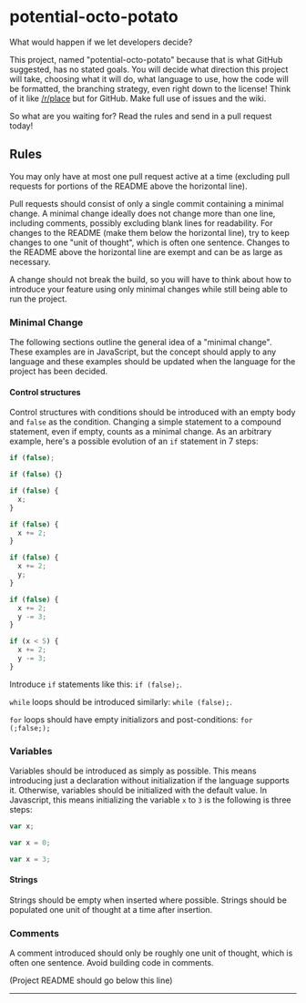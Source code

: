 # potential-octo-potato
What would happen if we let developers decide?

This project, named "potential-octo-potato" because that is what GitHub suggested, has no stated goals. You will decide what direction this project will take, choosing what it will do, what language to use, how the code will be formatted, the branching strategy, even right down to the license! Think of it like [/r/place](https://www.reddit.com/r/place/) but for GitHub. Make full use of issues and the wiki.

So what are you waiting for? Read the rules and send in a pull request today!

## Rules

You may only have at most one pull request active at a time (excluding pull requests for portions of the README above the horizontal line).

Pull requests should consist of only a single commit containing a minimal change. A minimal change ideally does not change more than one line, including comments, possibly excluding blank lines for readability. For changes to the README (make them below the horizontal line), try to keep changes to one "unit of thought", which is often one sentence. Changes to the README above the horizontal line are exempt and can be as large as necessary.

A change should not break the build, so you will have to think about how to introduce your feature using only minimal changes while still being able to run the project.

### Minimal Change

The following sections outline the general idea of a "minimal change". These examples are in JavaScript, but the concept should apply to any language and these examples should be updated when the language for the project has been decided.

#### Control structures

Control structures with conditions should be introduced with an empty body and `false` as the condition. Changing a simple statement to a compound statement, even if empty, counts as a minimal change. As an arbitrary example, here's a possible evolution of an `if` statement in 7 steps:

```javascript
if (false);

if (false) {}

if (false) {
  x;
}

if (false) {
  x += 2;
}

if (false) {
  x += 2;
  y;
}

if (false) {
  x += 2;
  y -= 3;
}

if (x < 5) {
  x += 2;
  y -= 3;
}
```

Introduce `if` statements like this: `if (false);`.

`while` loops should be introduced similarly: `while (false);`.

`for` loops should have empty initializors and post-conditions: `for (;false;);`

### Variables

Variables should be introduced as simply as possible. This means introducing just a declaration without initialization if the language supports it. Otherwise, variables should be initialized with the default value. In Javascript, this means initializing the variable `x` to `3` is the following is three steps:

```javascript
var x;

var x = 0;

var x = 3;
```

#### Strings

Strings should be empty when inserted where possible. Strings should be populated one unit of thought at a time after insertion.

### Comments

A comment introduced should only be roughly one unit of thought, which is often one sentence. Avoid building code in comments.

(Project README should go below this line)
* * *
